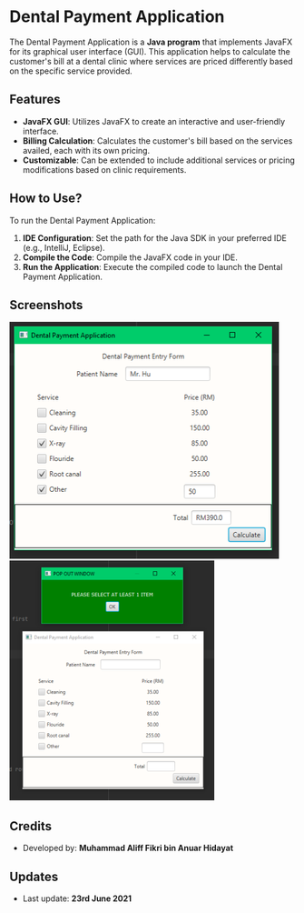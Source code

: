 # Dental Payment Application

The Dental Payment Application is a **Java program** that implements JavaFX for its graphical user interface (GUI). This application helps to calculate the customer's bill at a dental clinic where services are priced differently based on the specific service provided.

## Features

- **JavaFX GUI**: Utilizes JavaFX to create an interactive and user-friendly interface.
- **Billing Calculation**: Calculates the customer's bill based on the services availed, each with its own pricing.
- **Customizable**: Can be extended to include additional services or pricing modifications based on clinic requirements.

## How to Use?

To run the Dental Payment Application:

1. **IDE Configuration**: Set the path for the Java SDK in your preferred IDE (e.g., IntelliJ, Eclipse).
2. **Compile the Code**: Compile the JavaFX code in your IDE.
3. **Run the Application**: Execute the compiled code to launch the Dental Payment Application.

## Screenshots

![Screenshot 1](./Screenshot1.png)
![Screenshot 2](./Screenshot2.png)

## Credits

- Developed by: **Muhammad Aliff Fikri bin Anuar Hidayat**

## Updates

- Last update: **23rd June 2021**
